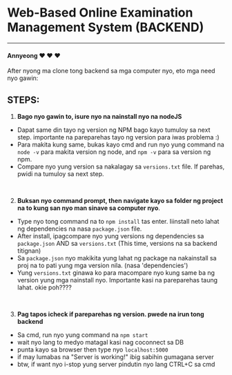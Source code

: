 # Web-Based Online Examination Management System (BACKEND)
------------
#### Annyeong :heart: :heart: :heart:

After nyong ma clone tong backend sa mga computer nyo, eto mga need nyo gawin:

## STEPS:

1. **Bago nyo gawin to, isure nyo na nainstall nyo na nodeJS**
- Dapat same din tayo ng version ng NPM bago kayo tumuloy sa next step. importante na pareparehas tayo ng version para iwas problema :)
- Para makita kung same, bukas kayo cmd and run nyo yung command na `node -v` para makita version ng node, and `npm -v` para sa version ng npm.
- Compare nyo yung version sa nakalagay sa `versions.txt` file. If parehas, pwidi na tumuloy sa next step.

&nbsp;

2. **Buksan nyo command prompt, then navigate kayo sa folder ng project na to kung san nyo man sinave sa computer nyo**.
- Type nyo tong command na to `npm install` tas enter. Iiinstall neto lahat ng dependencies na nasa `package.json` file.
- After install, ipagcompare nyo yung versions ng dependencies sa `package.json` AND sa `versions.txt` (This time, versions na sa backend titignan)
- Sa `package.json` nyo makikita yung lahat ng package na nakainstall sa proj na to pati yung mga version nila. (nasa 'dependencies')
- Yung `versions.txt` ginawa ko para macompare nyo kung same ba ng version yung mga nainstall nyo. Importante kasi na pareparehas taung lahat. okie poh????

&nbsp;

3. **Pag tapos icheck if pareparehas ng version. pwede na irun tong backend**
- Sa cmd, run nyo yung command na `npm start`
- wait nyo lang to medyo matagal kasi nag coconnect sa DB
- punta kayo sa browser then type nyo `localhost:5000`
- if may lumabas na "Server is working!" ibig sabihin gumagana server
- btw, if want nyo i-stop yung server pindutin nyo lang CTRL+C sa cmd
